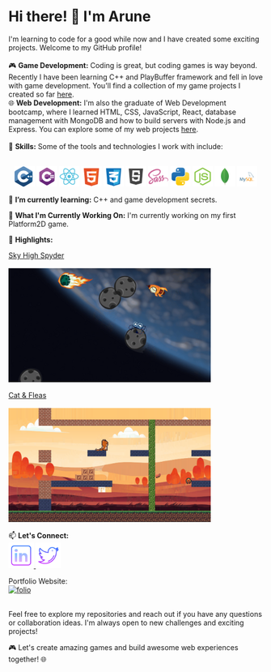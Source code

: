 # Hi there! 👋 I'm Arune

I'm learning to code for a good while now and I have created some exciting projects. Welcome to my GitHub profile! 
<br>
<br>
🎮 **Game Development:** Coding is great, but coding games is way beyond. Recently I have been learning C++ and PlayBuffer framework and fell in love with game development. You'll find a collection of my game projects I  created so far [here](https://github.com/mspaprika?tab=repositories).
<br>
🌐 **Web Development:** I'm also the graduate of Web Development bootcamp, where I learned HTML, CSS, JavaScript, React, database management with MongoDB and how to build servers with Node.js and Express. You can explore some of my web projects [here](https://github.com/mspaprika?tab=repositories).
<br>
<br>
🔧 **Skills:** Some of the tools and technologies I work with include:
<br>
<br>
<p align="center">
   <img src="data/icons/c.svg" alt="cpp" width="40">
   <img src="data/icons/csharp.svg" alt="csharp" width="40">
  <img src="data/icons/react2.svg" alt="react" width="40">
   <img src="data/icons/html.svg" alt="html" width="40">
   <img src="data/icons/css.svg" alt="css" width="40">
   <img src="data/icons/js2.svg" alt="javaScript" width="40">
   <img src="data/icons/sass.svg" alt="sass" width="40">
   <img src="data/icons/python.svg" alt="python" width="40">
   <img src="data/icons/node2.svg" alt="node" width="40">
   <img src="data/icons/mongo2.svg" alt="mongo" width="40">
   <img src="data/icons/sql.svg" alt="sql" width="40">
</p>

🌱 **I’m currently learning:** C++ and game development secrets.

🚀 **What I'm Currently Working On:** I'm currently working on my first Platform2D game.

🌟 **Highlights:**

[Sky High Spyder](https://github.com/mspaprika/Sky-High-Spyder)
<br>
<br>
<img src="data/images/spy_image.png" alt="sky_high" width="400">

[Cat & Fleas](https://github.com/mspaprika/Platform-2D-Game-)
<br>
<br>
<img src="data/images/kitty_image.png" alt="cat_flea" width="400">

📫 **Let's Connect:**
<br>
<a href="https://www.linkedin.com/in/arune-janusauskaite-226912266/">
   <img src="data/icons/linkedin.svg" alt="linkedin" width="50"> 
</a>
<a href="https://twitter.com/arunepaprika">
 <img src="data/icons/twitter.svg" alt="sql" width="50"> 
</a>

Portfolio Website: 
<br>
<a href="https://mspaprika.github.io/my-folio-3.0/">
   <img src="data/gifs/folio.gif" alt="folio" width="400">
</a>
<br>
<br>

Feel free to explore my repositories and reach out if you have any questions or collaboration ideas. I'm always open to new challenges and exciting projects!

🎮 Let's create amazing games and build awesome web experiences together! 🌐


<!--
**mspaprika/mspaprika** is a ✨ _special_ ✨ repository because its `README.md` (this file) appears on your GitHub profile.

Here are some ideas to get you started:

- 🔭 I’m currently working on ...
- 🌱 I’m currently learning ...
- 👯 I’m looking to collaborate on ...
- 🤔 I’m looking for help with ...
- 💬 Ask me about ...
- 📫 How to reach me: ...
- 😄 Pronouns: ...
- ⚡ Fun fact: ...
-->
